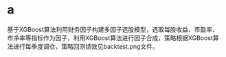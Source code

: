 # a
基于XGBoost算法利用财务因子构建多因子选股模型，选取每股收益、市盈率、市净率等指标作为因子，利用XGBoost算法进行因子合成，策略根据XGBoost算法进行每季度调仓，策略回测绩效见backtest.png文件。

